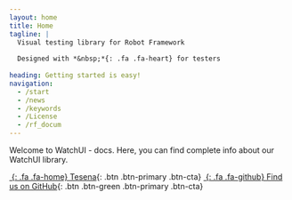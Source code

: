 ```yaml
---
layout: home
title: Home
tagline: |
  Visual testing library for Robot Framework 
  
  Designed with *&nbsp;*{: .fa .fa-heart} for testers
  
heading: Getting started is easy!
navigation:
  - /start
  - /news
  - /keywords
  - /License
  - /rf_docum
---
```


Welcome to WatchUI - docs. Here, you can find complete info about our WatchUI library.
<div class="cta-container">

[*&nbsp;*{: .fa .fa-home} Tesena][TESENA]{: .btn .btn-primary .btn-cta}
[*&nbsp;*{: .fa .fa-github} Find us on GitHub][GHPAGES]{: .btn .btn-green .btn-primary .btn-cta}


</div>

[TESENA]: https://www.tesena.com/
[GHPAGES]: https://github.com/procesor2017/WatchUI
